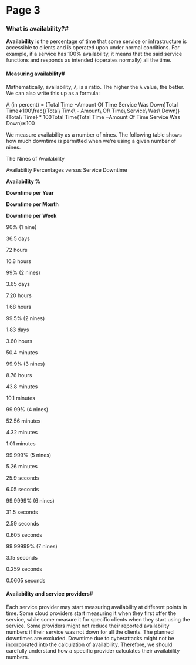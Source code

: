 # Page 3

### What is availability?\#

**Availability** is the percentage of time that some service or infrastructure is accessible to clients and is operated upon under normal conditions. For example, if a service has 100% availability, it means that the said service functions and responds as intended (operates normally) all the time.

#### Measuring availability\#

Mathematically, availability, `A`, is a ratio. The higher the `A` value, the better. We can also write this up as a formula:

A (in percent) = (Total Time −Amount Of Time Service Was Down)Total Time∗100\frac{(Total\ Time\ - Amount\ Of\ Time\ Service\ Was\ Down)}{Total\ Time} \* 100Total Time(Total Time −Amount Of Time Service Was Down)​∗100

We measure availability as a number of nines. The following table shows how much downtime is permitted when we’re using a given number of nines.

The Nines of Availability

Availability Percentages versus Service Downtime

**Availability %**

**Downtime per Year**

**Downtime per Month**

**Downtime per Week**

90% (1 nine)

36.5 days

72 hours

16.8 hours

99% (2 nines)

3.65 days

7.20 hours

1.68 hours

99.5% (2 nines)

1.83 days

3.60 hours

50.4 minutes

99.9% (3 nines)

8.76 hours

43.8 minutes

10.1 minutes

99.99% (4 nines)

52.56 minutes

4.32 minutes

1.01 minutes

99.999% (5 nines)

5.26 minutes

25.9 seconds

6.05 seconds

99.9999% (6 nines)

31.5 seconds

2.59 seconds

0.605 seconds

99.99999% (7 nines)

3.15 seconds

0.259 seconds

0.0605 seconds

#### Availability and service providers\#

Each service provider may start measuring availability at different points in time. Some cloud providers start measuring it when they first offer the service, while some measure it for specific clients when they start using the service. Some providers might not reduce their reported availability numbers if their service was not down for all the clients. The planned downtimes are excluded. Downtime due to cyberattacks might not be incorporated into the calculation of availability. Therefore, we should carefully understand how a specific provider calculates their availability numbers.
